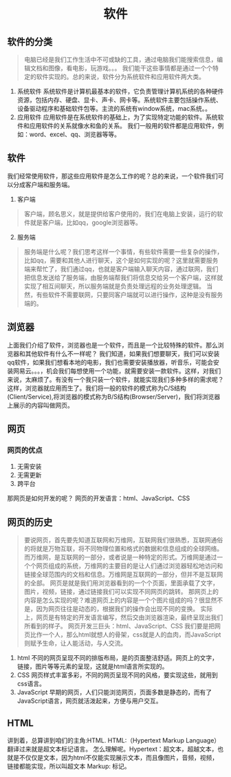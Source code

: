 # <center> 软件</center>
## 软件的分类
> 电脑已经是我们工作生活中不可或缺的工具，通过电脑我们能搜索信息，编辑文档和图像，看电影，玩游戏。。。
我们能干这些事情都是通过一个个特定的软件实现的。总的来说，软件分为系统软件和应用软件两大类。
1. 系统软件
系统软件是计算机最基本的软件，它负责管理计算机系统的各种硬件资源，包括内存、硬盘、显卡、声卡、网卡等。系统软件主要包括操作系统、设备驱动程序和基础软件包等。主流的系统有window系统，mac系统。。
2. 应用软件
应用软件是在系统软件的基础上，为了实现特定功能的软件。系统软件和应用软件的关系就像水和鱼的关系。
我们一般用的软件都是应用软件，例如：word、excel、qq、浏览器等等。

## 软件
我们经常使用软件，那这些应用软件是怎么工作的呢？总的来说，一个软件我们可以分成客户端和服务端。
1. 客户端
> 客户端，顾名思义，就是提供给客户使用的，我们在电脑上安装，运行的软件就是客户端，比如qq，google浏览器等。
2. 服务端
> 服务端是什么呢？我们思考这样一个事情，有些软件需要一些复杂的操作，比如qq，需要和其他人进行聊天，这个是如何实现的呢？这里就需要服务端来帮忙了，我们通过qq，也就是客户端输入聊天内容，通过联网，我们把信息发送给了服务端，由服务端帮我们将信息交给另一个客户端，这样就实现了相互间聊天，所以服务端就是负责处理远程的业务处理逻辑。
> 当然，有些软件不需要联网，只要同客户端就可以进行操作，这种是没有服务端的。

## 浏览器
上面我们介绍了软件，浏览器也是一个软件，而且是一个比较特殊的软件。那么浏览器和其他软件有什么不一样呢？
我们知道，如果我们想要聊天，我们可以安装qq软件，如果我们想看本地的电影，我们也需要安装播放器，听音乐，可能会安装网易云。。。，机会我们每想使用一个功能，就需要安装一款软件。这样，对我们来说，太麻烦了。有没有一个我只装一个软件，就能实现我们多种多样的需求呢？这样，浏览器就应用而生了。我们将一般的软件的模式称为C/S结构(Client/Service),将浏览器的模式称为B/S结构(Browser/Server)，我们将浏览器上展示的内容叫做网页。

## 网页
### 网页的优点
1. 无需安装
2. 无需更新
3. 跨平台

那网页是如何开发的呢？
网页的开发语言：html、JavaScript、CSS

## 网页的历史
> 要说网页，首先要先知道互联网和万维网，互联网我们很熟悉，互联网通俗的将就是万物互联，将不同物理位置和格式的数据和信息组成的全球网络。而万维网，是互联网的一部分，或者说是一种特定的形式。万维网是通过一个个网页组成的系统，万维网的主要目的是让人们通过浏览器轻松地访问和链接全球范围内的文档和信息。万维网是互联网的一部分，但并不是互联网的全部。
> 网页是就是我们用浏览器看到的一个个页面，里面承载了文字，图片，视频，链接，通过链接我们可以实现不同网页的跳转。
那网页上的内容是怎么实现的呢？难道网页上的内容是一个个图片组成的吗？很显然不是，因为网页往往是动态的，根据我们的操作会出现不同的变换。
实际上，网页是有特定的开发语言编写，然后交由浏览器渲染，最终呈现出我们所看到的样子。
网页开发三巨头：html、JavaScript、CSS
我们要是把网页比作一个人，那么html就想人的骨架，css就是人的血肉，而JavaScript则赋予生命，让人能活动，与人交流。
1. html
不同的网页呈现不同的排版布局，是的页面整洁舒适。网页上的文字，链接，图片等等元素的呈现，这就是html语言所实现的。
2. CSS
网页样式丰富多彩，不同的网页呈现不同的风格，要实现这些，就用到css语言。
3. JavaScript
早期的网页，人们只能浏览网页，页面多数是静态的，而有了JavaScript语言，网页就活泼起来，方便与用户交互。

## HTML
讲到着，总算讲到咱们的主角:HTML.
HTML:（Hypertext Markup Language）翻译过来就是超文本标记语言。
怎么理解呢。Hypertext：超文本，超越文本，也就是不仅仅是文本，因为html不仅能实现展示文本，而且像图片，音频，视频，链接都能实现，所以叫超文本
Markup: 标记。